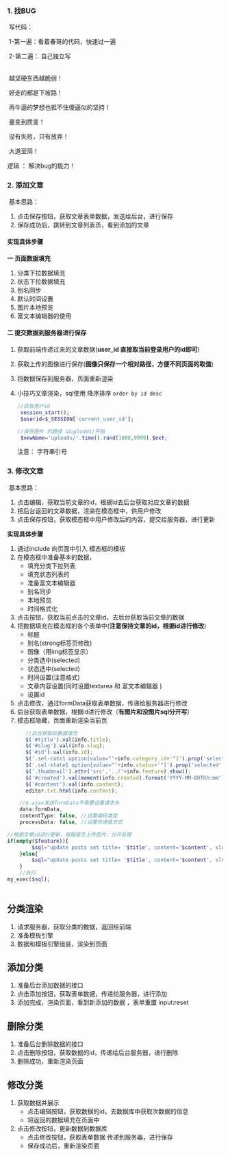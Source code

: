 ### 1. 找BUG

​	写代码：

​		1-第一遍：看着春哥的代码，快速过一遍

​		2-第二遍： 自己独立写   
​		

​		越坚硬东西越脆弱！

​		好走的都是下坡路！

​		再牛逼的梦想也抵不住傻逼似的坚持！

​	        量变到质变！

​		没有失败，只有放弃！

​                 大道至简！

逻辑 ： 解决bug的能力！



### 2. 添加文章

​	基本思路： 

1. 点击保存按钮，获取文章表单数据，发送给后台，进行保存
2. 保存成功后，跳转到文章列表页，看到添加的文章
#### 实现具体步骤
   **一 页面数据填充**
1.  分类下拉数据填充
2.  状态下拉数据填充
3.  别名同步
4.  默认时间设置
5.  图片本地预览
6.  富文本编辑器的使用

#### 二 提交数据到服务器进行保存
1. 获取前端传递过来的文章数据(**user_id 直接取当前登录用户的id即可**)

2. 获取上传的图像进行保存(**图像只保存一个相对路径，方便不同页面的取值**)

3. 将数据保存到服务器，页面重新渲染

4. 小技巧文章渲染，sql使用 降序排序  `order by id desc` 

   ```php
   //获取用户id
    session_start();
    $userid=$_SESSION['current_user_id'];

   //保存图片 的路径 以uploads/开始
    $newName='uploads/'.time().rand(1000,9999).$ext;
   ```

   注意： 字符串引号 


### 3. 修改文章

​	基本思路：

1. 点击编辑，获取当前文章的id，根据id去后台获取对应文章的数据
2. 把后台返回的文章数据，渲染在模态框中，供用户修改
3. 点击保存按钮，获取模态框中用户修改后的内容，提交给服务器，进行更新


**实现具体步骤**

1. 通过include 向页面中引入 模态框的模板
2. 在模态框中准备基本的数据，
   + 填充分类下拉列表
   + 填充状态列表的
   + 准备富文本编辑器
   + 别名同步
   + 本地预览
   + 时间格式化
3. 点击按钮，获取当前点击的文章id，去后台获取当前文章的数据
4. 把数据填充在模态框的各个表单中(**注意保持文章的id，根据id进行修改**)
   + 标题
   + 别名(strong标签页修改)
   + 图像（用img标签显示）
   + 分类选中(selected)
   + 状态选中(selected)
   + 时间设置(注意格式)
   + 文章内容设置(同时设置textarea  和 富文本编辑器 )
   + 设置id
5. 点击修改，通过formData获取表单数据，传递给服务器进行修改
6. 后台获取表单数据，根据id进行修改（**有图片和没图片sql分开写**）
7. 模态框隐藏，页面重新渲染当前页

```javascript
      //后台获取的数据填充
      $('#title').val(info.title);
      $('#slug').val(info.slug);
      $('#id').val(info.id);
      $('.sel-cate1 option[value="'+info.category_id+'"]').prop('selected',true);
      $('.sel-state1 option[value="'+info.status+'"]').prop('selected',true);
      $('.thumbnail').attr('src','../'+info.feature).show();
      $('#created').val(moment(info.created).format('YYYY-MM-DDThh:mm'));
      $('#content').val(info.content);
      editor.txt.html(info.content);
```
```javascript
	//$.ajax发送formData不需要设置请求头
    data:formData,
    contentType: false, //设置编码类型
    processData: false, //设置传递值方式
```
```php
//根据文章id进行更新，根据是否上传图片，分开处理  
if(empty($feature)){
        $sql="update posts set title= '$title', content='$content', slug='$slug', category_id='$cateid', created='$created', status='$status' where id=$id";
    }else{
        $sql="update posts set title= '$title', content='$content', slug='$slug', category_id='$cateid', created='$created', status='$status',feature='$feature' where id=$id";
    }
	//执行
my_exec($sql);
   
```

## 分类渲染

1. 请求服务器，获取分类的数据，返回给前端
2. 准备模板引擎
3. 数据和模板引擎组装，渲染到页面

## 添加分类

1. 准备后台添加数据的接口
2. 点击添加按钮，获取表单数据，传递给服务器，进行添加
3. 添加完成，渲染页面，看到新添加的数据 ，表单重置 input:reset  

## 删除分类

1.  准备后台删除数据的接口
2.  点击删除按钮，获取数据的id，传递给后台服务器，进行删除
3.  删除成功，重新渲染页面

## 修改分类
1. 获取数据并展示
   + 点击编辑按钮，获取数据的id，去数据库中获取次数据的信息
   + 将返回的数据填充在页面中
2. 点击修改按钮，更新数据到数据库
   + 点击修改按钮，获取表单数据 传递到服务器，进行保存
   + 保存成功后，重新渲染页面

